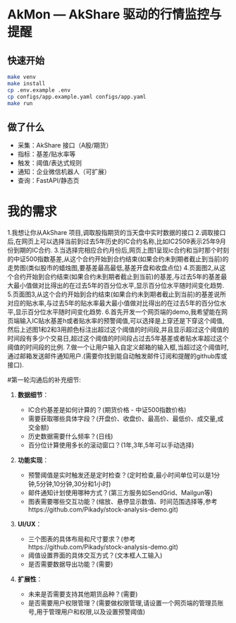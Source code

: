 # AkMon — AkShare 驱动的行情监控与提醒

## 快速开始
```bash
make venv
make install
cp .env.example .env
cp configs/app.example.yaml configs/app.yaml
make run
```

## 做了什么
- 采集：AkShare 接口（A股/期货）
- 指标：基差/贴水率等
- 触发：阈值/表达式规则
- 通知：企业微信机器人（可扩展）
- 查询：FastAPI/静态页


# 我的需求
1.我想让你从AkShare 项目,调取股指期货的当天盘中实时数据的接口
2.调取接口后,在网页上可以选择当前到过去5年历史的IC合约名称,比如IC2509表示25年9月份到期的IC合约.
3.当选择完相应合约月份后,网页上图1呈现ic合约和当时那个时刻的中证500指数基差,从这个合约开始到合约结束(如果合约未到期者截止到当前)的走势图(类似股市的蜡烛图,要基差最高最低,基差开盘和收盘点位)
4.页面图2,从这个合约开始到合约结束(如果合约未到期者截止到当前)的基差,与过去5年的基差最大最小值做对比得出的在过去5年的百分位水平,显示百分位水平随时间变化趋势.
5.页面图3,从这个合约开始到合约结束(如果合约未到期者截止到当前)的基差说所对应的贴水率,与过去5年的贴水率最大最小值做对比得出的在过去5年的百分位水平,显示百分位水平随时间变化趋势.
6.首先开发一个网页端的demo,我希望能在网页端输入IC贴水基差h或者贴水率的预警阈值,可以选择是上穿还是下穿这个阈值,然后上述图1和2和3用颜色标注出超过这个阈值的时间段,并且显示超过这个阈值的时间段有多少个交易日,超过这个阈值的时间段占过去5年基差或者贴水率超过这个阈值的时间段的比例.
7.做一个让用户输入自定义邮箱的输入框,当超过这个阈值时,通过邮箱发送邮件通知用户.(需要你找到能自动触发邮件订阅和提醒的github库或接口).


#第一轮沟通后的补充细节:
1. __数据细节__：

   - IC合约基差是如何计算的？(期货价格 - 中证500指数价格)
   - 需要获取哪些具体字段？(开盘价、收盘价、最高价、最低价、成交量,成交金额)
   - 历史数据需要什么频率？(日线)
   - 百分位计算使用多长的滚动窗口？(1年,3年,5年可以手动选择)

2. __功能实现__：

   - 预警阈值是实时触发还是定时检查？(定时检查,最小时间单位可以是1分钟,5分钟,10分钟,30分和1小时)
   - 邮件通知计划使用哪种方式？(第三方服务如SendGrid、Mailgun等)
   - 图表需要哪些交互功能？(缩放、悬停显示数值、时间范围选择等,参考https://github.com/Pikady/stock-analysis-demo.git)

3. __UI/UX__：

   - 三个图表的具体布局和尺寸要求？(参考https://github.com/Pikady/stock-analysis-demo.git)
   - 阈值设置界面的具体交互方式？(文本框人工输入)
   - 是否需要数据导出功能？(需要)

4. __扩展性__：

   - 未来是否需要支持其他期货品种？(需要)
   - 是否需要用户权限管理？(需要做权限管理,请设置一个网页端的管理员账号,用于管理用户和权限,以及设置预警阈值)




